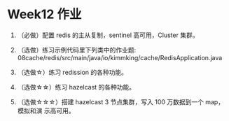 # Week12 作业 

1. （必做）配置 redis 的主从复制，sentinel 高可用，Cluster 集群。

2. （选做）练习示例代码里下列类中的作业题:
08cache/redis/src/main/java/io/kimmking/cache/RedisApplication.java

3. （选做☆）练习 redission 的各种功能。

4. （选做☆☆）练习 hazelcast 的各种功能。

5. （选做☆☆☆）搭建 hazelcast 3 节点集群，写入 100 万数据到一个 map，模拟和演 示高可用。
